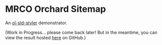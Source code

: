 # MRCO Orchard Sitemap

An [ol-sld-styler](https://github.com/richard-thomas/ol-sld-styler) demonstrator.

(Work in Progress... please come back later! But in the meantime, you can view the result hosted [here](https://richard-thomas.github.io/orchard_sitemap/dist/) on GitHub.) 
